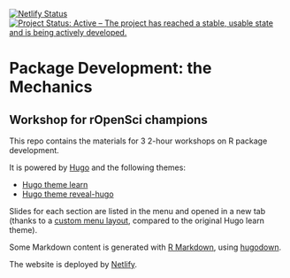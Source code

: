 
<!-- badges: start -->
[![Netlify Status](https://api.netlify.com/api/v1/badges/77071f1e-e3f6-460e-983e-04d1a9ede758/deploy-status)](https://app.netlify.com/sites/rpkgdev-mechanics/deploys)
[![Project Status: Active – The project has reached a stable, usable state and is being actively developed.](https://www.repostatus.org/badges/latest/active.svg)](https://www.repostatus.org/#active)
<!-- badges: end -->

# Package Development: the Mechanics

## Workshop for rOpenSci champions


This repo contains the materials for 3 2-hour workshops on R package development. 

It is powered by [Hugo](https://gohugo.io/) and the following themes:

* [Hugo theme learn](https://github.com/matcornic/hugo-theme-learn)
* [Hugo theme reveal-hugo](https://github.com/dzello/reveal-hugo)

Slides for each section are listed in the menu and opened in a new tab (thanks to a [custom menu layout](/blob/master/layouts/partials/menu.html), compared to the original Hugo learn theme).

Some Markdown content is generated with [R Markdown](https://rmarkdown.rstudio.com/), using [hugodown](https://github.com/r-lib/hugodown/).

The website is deployed by [Netlify](https://www.netlify.com/).